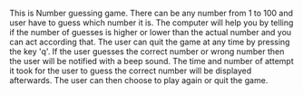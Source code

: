 This is Number guessing game. There can be any number from 1 to 100 and user have to guess which number it is. The computer will help you by telling if the number of guesses is higher or lower than the actual number and you can act according that.
The user can quit the game at any time by pressing the key 'q'. If the user guesses the correct number or wrong number then the user will be notified with a beep sound. The time and number of attempt it took for the user to guess the correct number will be displayed afterwards. The user can then choose to play again or quit the game.
